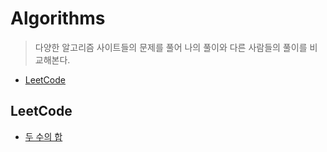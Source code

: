# Algorithms
> 다양한 알고리즘 사이트들의 문제를 풀어 나의 풀이와 다른 사람들의 풀이를 비교해본다.
- [LeetCode](https://leetcode.com/problemset/all/)

## LeetCode
- [두 수의 합](./LeetCode/TwoSum.md)
